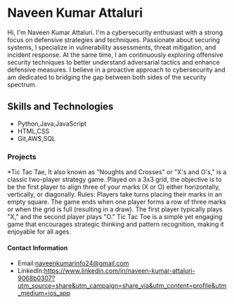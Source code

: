 # Naveen Kumar Attaluri
Hi, I'm Naveen Kumar Attaluri. I'm a cybersecurity enthusiast with a strong focus on defensive strategies and techniques. Passionate about securing systems, I specialize in vulnerability assessments, threat mitigation, and incident response. At the same time, I am continuously exploring offensive security techniques to better understand adversarial tactics and enhance defensive measures. I believe in a proactive approach to cybersecurity and am dedicated to bridging the gap between both sides of the security spectrum.

## Skills and Technologies
* Python,Java,JavaScript
* HTML,CSS
* Git,AWS,SQL

 ### Projects
 *Tic Tac Tae, It also known as "Noughts and Crosses" or "X's and O's," is a classic two-player strategy game. Played on a 3x3 grid, the objective is to be the first player to align three of your marks (X or O) either horizontally, vertically, or diagonally.
Rules:
Players take turns placing their marks in an empty square.
The game ends when one player forms a row of three marks or when the grid is full (resulting in a draw).
The first player typically plays "X," and the second player plays "O."
Tic Tac Toe is a simple yet engaging game that encourages strategic thinking and pattern recognition, making it enjoyable for all ages.

 #### Contact Information
* Email:naveenkumarinfo24@gmail.com
* LinkedIn:https://www.linkedin.com/in/naveen-kumar-attaluri-9068b0307?utm_source=share&utm_campaign=share_via&utm_content=profile&utm_medium=ios_app
<!--
**naveenkumar-att/naveenkumar-att** is a ✨ _special_ ✨ repository because its `README.md` (this file) appears on your GitHub profile.

Here are some ideas to get you started:

- 🔭 I’m currently working on ..hhv.
- 🌱 I’m currently learning ...
- 👯 I’m looking to collaborate on ...
- 🤔 I’m looking for help with ...
- 💬 Ask me about ...
- 📫 How to reach me: ...
- 😄 Pronouns: ...
- ⚡ Fun fact: ...
-->
